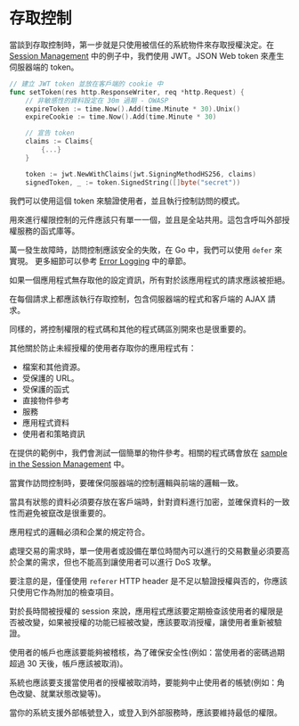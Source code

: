 存取控制
==============

當談到存取控制時，第一步就是只使用被信任的系統物件來存取授權決定。在 [Session Management][3] 中的例子中，我們使用 JWT。JSON Web token 來產生伺服器端的 token。

```go
// 建立 JWT token 並放在客戶端的 cookie 中
func setToken(res http.ResponseWriter, req *http.Request) {
    // 非敏感性的資料設定在 30m 過期 - OWASP
    expireToken := time.Now().Add(time.Minute * 30).Unix()
    expireCookie := time.Now().Add(time.Minute * 30)

    // 宣告 token
    claims := Claims{
        {...}
    }

    token := jwt.NewWithClaims(jwt.SigningMethodHS256, claims)
    signedToken, _ := token.SignedString([]byte("secret"))
```

我們可以使用這個 token 來驗證使用者，並且執行控制訪問的模式。

用來進行權限控制的元件應該只有單一一個，並且是全站共用。這包含呼叫外部授權服務的函式庫等。

萬一發生故障時，訪問控制應該安全的失敗，在 Go 中，我們可以使用 `defer` 來實現。
更多細節可以參考 [Error Logging][1] 中的章節。

如果一個應用程式無存取他的設定資訊，所有對於該應用程式的請求應該被拒絕。

在每個請求上都應該執行存取控制，包含伺服器端的程式和客戶端的 AJAX 請求。

同樣的，將控制權限的程式碼和其他的程式碼區別開來也是很重要的。

其他關於防止未經授權的使用者存取你的應用程式有：

* 檔案和其他資源。
* 受保護的 URL。
* 受保護的函式
* 直接物件參考
* 服務
* 應用程式資料
* 使用者和策略資訊

在提供的範例中，我們會測試一個簡單的物件參考。相關的程式碼會放在 [sample in the Session Management][2] 中。

當實作訪問控制時，要確保伺服器端的控制邏輯與前端的邏輯一致。

當具有狀態的資料必須要存放在客戶端時，針對資料進行加密，並確保資料的一致性而避免被竄改是很重要的。

應用程式的邏輯必須和企業的規定符合。

處理交易的需求時，單一使用者或設備在單位時間內可以進行的交易數量必須要高於企業的需求，但也不能高到讓使用者可以進行 DoS 攻擊。

要注意的是，僅僅使用 `referer` HTTP header 是不足以驗證授權與否的，你應該只使用它作為附加的檢查項目。

對於長時間被授權的 session 來說，應用程式應該要定期檢查該使用者的權限是否被改變，如果被授權的功能已經被改變，應該要取消授權，讓使用者重新被驗證。

使用者的帳戶也應該要能夠被稽核，為了確保安全性(例如：當使用者的密碼過期超過 30 天後，帳戶應該被取消)。

系統也應該要支援當使用者的授權被取消時，要能夠中止使用者的帳號(例如：角色改變、就業狀態改變等)。

當你的系統支援外部帳號登入，或登入到外部服務時，應該要維持最低的權限。

[1]: /error-handling-logging/error-handling.md
[2]: URL.go
[3]: /session-management/README.md
